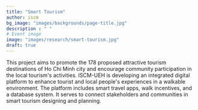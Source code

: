 ```yaml
---
title: "Smart Tourism"
author: iscm
bg_image: "images/backgrounds/page-title.jpg"
description : " "
# Event image
image: "images/research/smart-tourism.jpg"
draft: true
---
```


This project aims to promote the 178 proposed attractive tourism destinations of Ho Chi Minh city and encourage community participation in the local tourism's activities. ISCM-UEH is developing an integrated digital platform to enhance tourist and local people's experiences in a walkable environment. The platform includes smart travel apps, walk incentives, and a database system. It serves to connect stakeholders and communities in smart tourism designing and planning.


